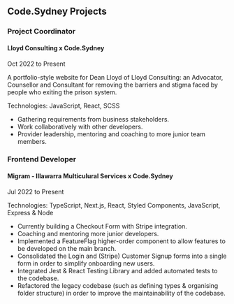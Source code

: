## Code.Sydney Projects

<div class="mb-10">

### Project Coordinator

#### Lloyd Consulting x Code.Sydney

Oct 2022 to Present

A portfolio-style website for Dean Lloyd of Lloyd Consulting: an Advocator, Counsellor and Consultant for removing the barriers and stigma faced by people who exiting the prison system.

Technologies: JavaScript, React, SCSS

- Gathering requirements from business stakeholders.
- Work collaboratively with other developers.
- Provider leadership, mentoring and coaching to more junior team members.
</div>

<div class="mb-10">

### Frontend Developer

#### Migram - Illawarra Multiculural Services x Code.Sydney

Jul 2022 to Present

Technologies: TypeScript, Next.js, React, Styled Components, JavaScript, Express & Node

- Currently building a Checkout Form with Stripe integration.
- Coaching and mentoring more junior developers.
- Implemented a FeatureFlag higher-order component to allow features to be developed on the main branch.
- Consolidated the Login and (Stripe) Customer Signup forms into a single form in order to simplify onboarding new users.
- Integrated Jest & React Testing Library and added automated tests to the codebase.
- Refactored the legacy codebase (such as defining types & organising folder structure) in order to improve the maintainability of the codebase.

</div>
